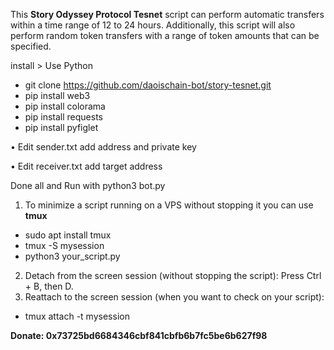 This **Story Odyssey Protocol Tesnet** script can perform automatic transfers within a time range of 12 to 24 hours. Additionally, this script will also perform random token transfers with a range of token amounts that can be specified.

install > Use Python 

- git clone https://github.com/daoischain-bot/story-tesnet.git
- pip install web3
- pip install colorama
- pip install requests
- pip install pyfiglet

• Edit sender.txt add address and private key

• Edit receiver.txt add target address

Done all and Run with python3 bot.py

1. To minimize a script running on a VPS without stopping it you can use **tmux**
- sudo apt install tmux
- tmux -S mysession
- python3 your_script.py
  
2. Detach from the screen session (without stopping the script): Press Ctrl + B, then D.
3. Reattach to the screen session (when you want to check on your script):
- tmux attach -t mysession

**Donate: 0x73725bd6684346cbf841cbfb6b7fc5be6b627f98**
